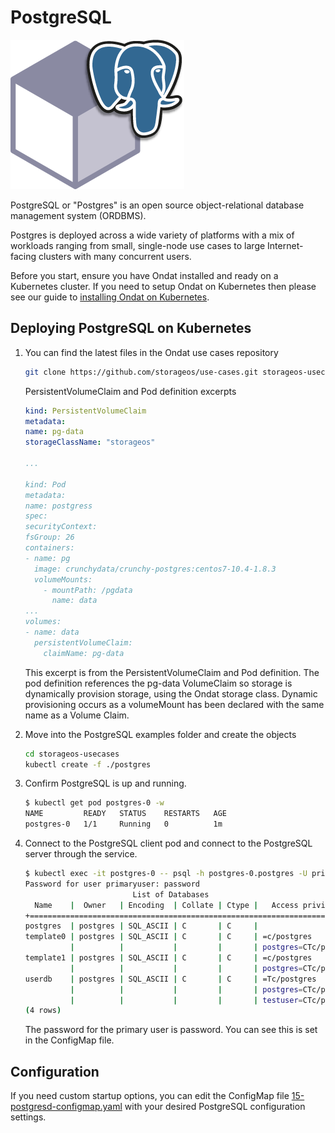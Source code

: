 # PostgreSQL

![postgresqllogo](../assets/images/explore/postgres.png)

PostgreSQL or "Postgres" is an open source object-relational database management
system (ORDBMS).

Postgres is deployed across a wide variety of platforms with a mix of workloads
ranging from small, single-node use cases to large Internet-facing clusters
with many concurrent users.

Before you start, ensure you have Ondat installed and ready on a Kubernetes
cluster. If you need to setup Ondat on Kubernetes then please see our guide
to [installing Ondat on Kubernetes](../install/kubernetes.md).

## Deploying PostgreSQL on Kubernetes

1. You can find the latest files in the Ondat use cases repository
    ```bash
    git clone https://github.com/storageos/use-cases.git storageos-usecases

    ```
    PersistentVolumeClaim and Pod definition excerpts
    ```yaml
    kind: PersistentVolumeClaim
    metadata:
    name: pg-data
    storageClassName: "storageos"

    ...

    kind: Pod
    metadata:
    name: postgress
    spec:
    securityContext:
    fsGroup: 26
    containers:
    - name: pg
      image: crunchydata/crunchy-postgres:centos7-10.4-1.8.3
      volumeMounts:
        - mountPath: /pgdata
          name: data
    ...
    volumes:
    - name: data
      persistentVolumeClaim:
        claimName: pg-data
    ```
    This excerpt is from the PersistentVolumeClaim and Pod definition. The pod
    definition references the pg-data VolumeClaim so storage is dynamically
    provision storage, using the Ondat storage class. Dynamic provisioning
    occurs as a volumeMount has been declared with the same name as a Volume
    Claim.

1. Move into the PostgreSQL examples folder and create the objects

   ```bash
   cd storageos-usecases
   kubectl create -f ./postgres
   ```

1. Confirm PostgreSQL is up and running.

   ```bash
   $ kubectl get pod postgres-0 -w
   NAME         READY   STATUS    RESTARTS   AGE
   postgres-0   1/1     Running   0          1m
   ```

1. Connect to the PostgreSQL client pod and connect to the PostgreSQL server
   through the service.

   ```bash
   $ kubectl exec -it postgres-0 -- psql -h postgres-0.postgres -U primaryuser postgres -c "\l"
   Password for user primaryuser: password
                           List of Databases
     Name    |  Owner   | Encoding  | Collate | Ctype |   Access privileges
   +=========================================================================+
   postgres  | postgres | SQL_ASCII | C       | C     |
   template0 | postgres | SQL_ASCII | C       | C     | =c/postgres          +
             |          |           |         |       | postgres=CTc/postgres
   template1 | postgres | SQL_ASCII | C       | C     | =c/postgres          +
             |          |           |         |       | postgres=CTc/postgres
   userdb    | postgres | SQL_ASCII | C       | C     | =Tc/postgres         +
             |          |           |         |       | postgres=CTc/postgres+
             |          |           |         |       | testuser=CTc/postgres
   (4 rows)
   ```
   The password for the primary user is password. You can see this is set in
   the ConfigMap file.

## Configuration

If you need custom startup options, you can edit the ConfigMap file
[15-postgresd-configmap.yaml](https://github.com/storageos/use-cases/blob/master/postgres/15-postgresd-configmap.yaml)
with your desired PostgreSQL configuration settings.
